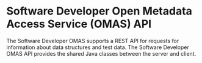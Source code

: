 <!-- SPDX-License-Identifier: Apache-2.0 -->

# Software Developer Open Metadata Access Service (OMAS) API

The Software Developer OMAS supports a REST API for requests for information about data structures and test data.
The Software Developer OMAS API provides the shared Java classes between the
server and client.